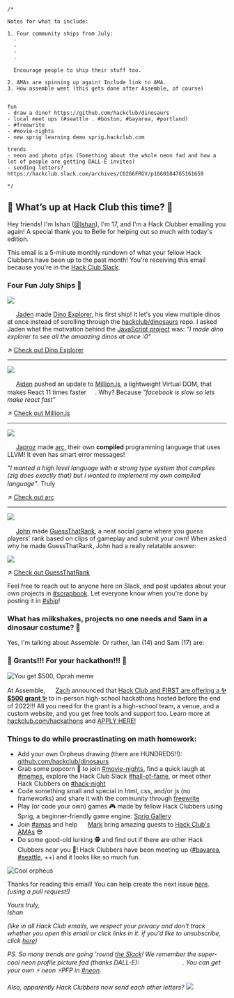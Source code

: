 ```
/*

Notes for what to include:

1. Four community ships from July:
  - 
  - 
  - 
  -
  
  Encourage people to ship their stuff too.
  
2. AMAs are spinning up again! Include link to AMA.
3. How assemble went (this gets done after Assemble, of course)


fun
- draw a dino? https://github.com/hackclub/dinosaurs
- local meet ups (#seattle . #boston, #bayarea, #portland)
- #freewrite
- #movie-nights
- new sprig learning demo sprig.hackclub.com

trends
- neon and photo pfps (Something about the whole neon fad and how a lot of people are getting DALL-E invites)
- sending letters? https://hackclub.slack.com/archives/C0266FRGV/p1660184765161659

*/
```

## 👀 What’s up at Hack Club this time? 👀

Hey friends! I'm Ishan ([@Ishan](https://hackclub.slack.com/app_redirect?channel=U01ACA3M90C)), I'm 17, and I'm a Hack Clubber emailing you again! A special thank you to Belle for helping out so much with today's edition. 

This email is a 5-minute monthly rundown of what your fellow Hack Clubbers have been up to the past month! You're receiving this email because you're in the [Hack Club Slack](https://hackclub.com/slack/).

### Four Fun July Ships 🚢

![](https://user-images.githubusercontent.com/38882631/185255273-bac75a55-8ef5-4c2f-b4cb-5265bc0c0c07.png)

<img src="https://ca.slack-edge.com/T0266FRGM-U03AUPJQKLN-24c58425b85d-512" width="16"> [Jaden](https://jadenhou.me/) made [Dino Explorer](https://dinoexplorer.hackclub.com/), his first ship! It let's you view multiple dinos at once instead of scrolling through the [hackclub/dinosaurs](https://github.com/hackclub/dinosaurs) repo. I asked Jaden what the motivation behind the [JavaScript project](https://github.com/InternetRamen/dino-explorer) was: _"I made dino explorer to see all the amaazing dinos at once :0"_

↗️ [Check out Dino Explorer](https://dinoexplorer.hackclub.com/)

---

![](https://user-images.githubusercontent.com/38882631/185264183-09b967bc-efb1-4505-9f83-6513fe2d7aec.png)

<img src="https://ca.slack-edge.com/T0266FRGM-U018FMCP79R-e769e492c031-512" width="16"> [Aiden](https://aidenybai.com/) pushed an update to [Million.js](https://millionjs.org/), a lightweight Virtual DOM, that makes React 11 times faster <img src="https://emoji.slack-edge.com/T0266FRGM/ultrafastparrot/5148eb2f1db74d3b.gif" width="16">. Why? Because _"facebook is slow so lets make react fast"_ 

↗️ [Check out Million.js](https://millionjs.org/)

---

![](https://user-images.githubusercontent.com/38882631/185265018-b364f4d9-6242-488b-bb50-f4b9deea7ebf.png)

<img src="https://ca.slack-edge.com/T0266FRGM-U03K70BL2R3-45851de9d5d6-512" width="16"> [Japroz](https://japrozsaini.me/) made [arc](https://github.com/japrozs/arc), their own **compiled** programming language that uses LLVM! It even has smart error messages!

_"I wanted a high level language with a strong type system that compiles (zig does exactly that) but i wanted to implement my own compiled language"_. Truly <img src="https://emoji.slack-edge.com/T0266FRGM/based/537b2120c51f688d.png" width="16">

↗️ [Check out arc](https://github.com/japrozs/arc)

---

![](https://user-images.githubusercontent.com/38882631/185265789-adc68bd8-d341-4473-b6e4-6181659f3174.png)

<img src="https://ca.slack-edge.com/T0266FRGM-U03ME5R23CL-60b7b669a2e1-512" width="16"> [John](https://john-murphy-eth.vercel.app/) made [GuessThatRank](https://www.guessthatrank.com), a neat social game where you guess players' rank based on clips of gameplay and submit your own! When asked why he made GuessThatRank, John had a really relatable answer:

![](https://user-images.githubusercontent.com/38882631/185266313-95c9f7ec-21a6-433e-b551-338e05e54c73.png)

↗️ [Check out GuessThatRank](https://www.guessthatrank.com)

Feel free to reach out to anyone here on Slack, and post updates about your own projects in [#scrapbook](https://hackclub.slack.com/archives/C01504DCLVD). Let everyone know when you're done by posting it in [#ship](https://hackclub.slack.com/archives/C0M8PUPU6)!

### What has milkshakes, projects no one needs and Sam in a dinosaur costume? :eyes:

Yes, I'm talking about Assemble. Or rather, Ian (14) and Sam (17) are:

### 💸 Grants!!! For your hackathon!!! 💸
![You get $500, Oprah meme](https://cloud-ncs2ypbyu-hack-club-bot.vercel.app/06qcy84.jpeg)


At Assemble, <img src="https://ca.slack-edge.com/T0266FRGM-U0266FRGP-7f1bd1a815ac-512" width="16"> [Zach](https://zachlatta.com/) announced that [Hack Club and FIRST are offering a **✨ $500 grant ✨**](https://hackclub.com/hackathons/) to in-person high-school hackathons hosted before the end of 2022!!! All you need for the grant is a high-school team, a venue, and a custom website, and you get free tools and support too. Learn more at [hackclub.com/hackathons](https://hackclub.com/hackathons) and [APPLY HERE!](https://airtable.com/shrpYdJpAOphEWXan)



### Things to do while procrastinating on math homework:
- Add your own Orpheus drawing (there are HUNDREDS!!): [github.com/hackclub/dinosaurs](https://github.com/hackclub/dinosaurs)
- Grab some popcorn 🍿 to join [#movie-nights](https://hackclub.slack.com/archives/C025QEVNRPW), find a quick laugh at [#memes](https://hackclub.slack.com/archives/CB19EP4MC), explore the Hack Club Slack [#hall-of-fame](https://hackclub.slack.com/archives/C028VGT0JMQ), or meet other Hack Clubbers on [#hack-night](https://hackclub.com/night/)
- Code something small and special in html, css, and/or js (no frameworks) and share it with the community through [freewrite](https://hackclub.slack.com/archives/C03TE1RLR7V/p1660684775476709)
- Play (or code your own) games 🎮 made by fellow Hack Clubbers using Sprig, a beginner-friendly game engine: [Sprig Gallery](https://sprig-gallery.hackclub.dev/)
- Join [#amas](https://hackclub.slack.com/archives/C03QPB0SU3V) and help <img src="https://ca.slack-edge.com/T0266FRGM-U03Q20XM953-91ae3b0d0243-512" width="16"> [Mark]() bring amazing guests to [Hack Club's AMAs](https://hackclub.com/amas) 😎
- Do some good-old lurking 🕵️ and find out if there are other Hack Clubbers near you 📍! Hack Clubbers have been meeting up ([#bayarea](https://hackclub.slack.com/archives/C014M6C0CNA), [#seattle](https://hackclub.slack.com/archives/C023L02KGHZ), ++) and it looks like so much fun.

![Cool orpheus](https://cloud-9pj8ga86m.vercel.app/2020-07-24_zdd8ycnkp9q0bbf1fj8a1amjv3zndufz.png)

Thanks for reading this email! You can help create the next issue [here](https://github.com/hackclub/newsletter). _(using a pull request!)_

_Yours truly,_  
_Ishan_

_(like in all Hack Club emails, we respect your privacy and don't track whether you open this email or click links in it. if you'd like to unsubscribe, click [here]())_


_PS. So many trends are going 'round [the Slack](https://hackclub.com/slack)! We remember the super-cool neon profile picture fad (thanks DALL-E): <img src="https://ca.slack-edge.com/T0266FRGM-U026XSMKEDC-a471d7e9c871-512" width="16"> <img src="https://ca.slack-edge.com/T0266FRGM-U03NJ5A39B7-93ab7d36c27f-512" width="16"> <img src="https://ca.slack-edge.com/T0266FRGM-U01VDAQB99P-fec41f1b6433-512" width="16"> <img src="https://ca.slack-edge.com/T0266FRGM-U01D9DWGEB0-ac34abb469a9-512" width="16"> <img src="https://ca.slack-edge.com/T0266FRGM-U02KEJ8T6D8-e938b61d1f15-512" width="16">. You can get your own ⚡️ _neon_ ⚡️PFP in [#neon](https://hackclub.slack.com/archives/C03RFCGGEQH)._

_Also, apparently Hack Clubbers now send each other letters?_
![](https://cloud-64v8eu33n-hack-club-bot.vercel.app/0img_20220810_223037309__1_.jpg)

